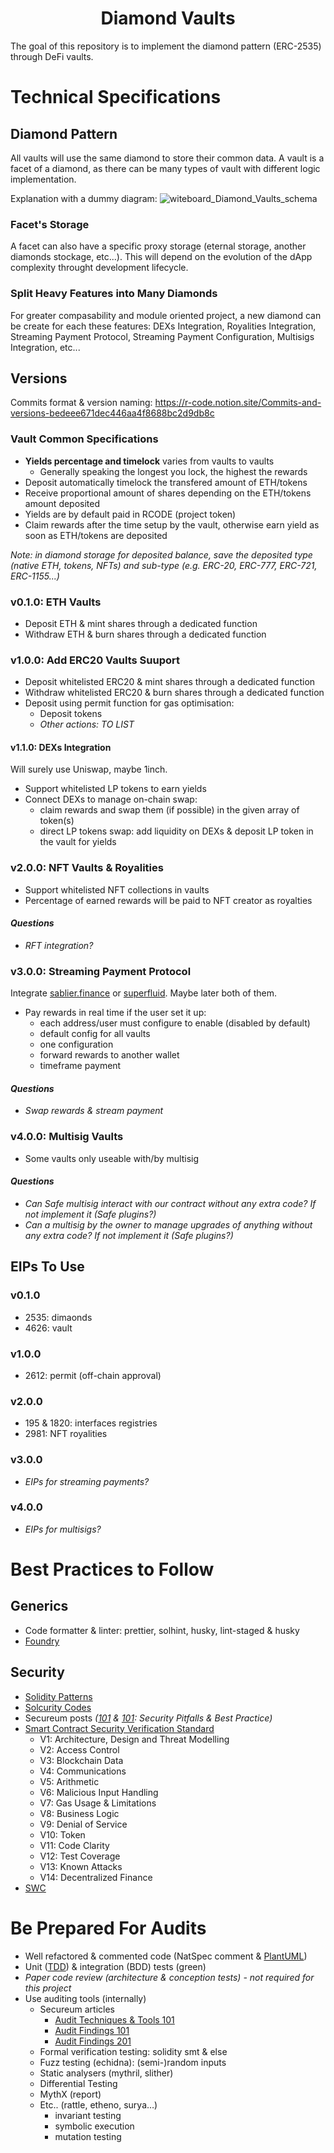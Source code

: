 # <h1 align="center"> Diamond Vaults </h1>

The goal of this repository is to implement the diamond pattern (ERC-2535) through DeFi vaults.

# Technical Specifications

## Diamond Pattern

All vaults will use the same diamond to store their common data. A vault is a facet of a diamond, as there can be many types of vault with different logic implementation. <br>

Explanation with a dummy diagram:
![witeboard_Diamond_Vaults_schema](https://user-images.githubusercontent.com/37904797/211539762-67c785fc-604d-4cee-a8f3-2991b49bca4d.png)

### Facet's Storage

A facet can also have a specific proxy storage (eternal storage, another diamonds stockage, etc...). This will depend on the evolution of the dApp complexity throught development lifecycle.

### Split Heavy Features into Many Diamonds

For greater compasability and module oriented project, a new diamond can be create for each these features: DEXs Integration, Royalities Integration, Streaming Payment Protocol, Streaming Payment Configuration, Multisigs Integration, etc...

## Versions

Commits format & version naming: https://r-code.notion.site/Commits-and-versions-bedeee671dec446aa4f8688bc2d9db8c

### Vault Common Specifications

-   **Yields percentage and timelock** varies from vaults to vaults
    -   Generally speaking the longest you lock, the highest the rewards
-   Deposit automatically timelock the transfered amount of ETH/tokens
-   Receive proportional amount of shares depending on the ETH/tokens amount deposited
-   Yields are by default paid in RCODE (project token)
-   Claim rewards after the time setup by the vault, otherwise earn yield as soon as ETH/tokens are deposited

_Note: in diamond storage for deposited balance, save the deposited type (native ETH, tokens, NFTs) and sub-type (e.g. ERC-20, ERC-777, ERC-721, ERC-1155...)_

### v0.1.0: ETH Vaults

-   Deposit ETH & mint shares through a dedicated function
-   Withdraw ETH & burn shares through a dedicated function

### v1.0.0: Add ERC20 Vaults Suuport

-   Deposit whitelisted ERC20 & mint shares through a dedicated function
-   Withdraw whitelisted ERC20 & burn shares through a dedicated function
-   Deposit using permit function for gas optimisation:
    -   Deposit tokens
    -   _Other actions: TO LIST_

#### v1.1.0: DEXs Integration

Will surely use Uniswap, maybe 1inch.

-   Support whitelisted LP tokens to earn yields
-   Connect DEXs to manage on-chain swap:
    -   claim rewards and swap them (if possible) in the given array of token(s)
    -   direct LP tokens swap: add liquidity on DEXs & deposit LP token in the vault for yields

### v2.0.0: NFT Vaults & Royalities

-   Support whitelisted NFT collections in vaults
-   Percentage of earned rewards will be paid to NFT creator as royalties

#### _Questions_

-   _RFT integration?_

### v3.0.0: Streaming Payment Protocol

Integrate [sablier.finance](http://sablier.finance) or [superfluid](https://www.superfluid.finance).
Maybe later both of them.

-   Pay rewards in real time if the user set it up:
    -   each address/user must configure to enable (disabled by default)
    -   default config for all vaults
    -   one configuration
    -   forward rewards to another wallet
    -   timeframe payment

#### _Questions_

-   _Swap rewards & stream payment_

### v4.0.0: Multisig Vaults

-   Some vaults only useable with/by multisig

#### _Questions_

-   _Can Safe multisig interact with our contract without any extra code? If not implement it (Safe plugins?)_
-   _Can a multisig by the owner to manage upgrades of anything without any extra code? If not implement it (Safe plugins?)_

## EIPs To Use

### v0.1.0

-   2535: dimaonds
-   4626: vault

### v1.0.0

-   2612: permit (off-chain approval)

### v2.0.0

-   195 & 1820: interfaces registries
-   2981: NFT royalities

### v3.0.0

-   _EIPs for streaming payments?_

### v4.0.0

-   _EIPs for multisigs?_

# Best Practices to Follow

## Generics

-   Code formatter & linter: prettier, solhint, husky, lint-staged & husky
-   [Foundry](https://book.getfoundry.sh/tutorials/best-practices)

## Security

-   [Solidity Patterns](https://github.com/fravoll/solidity-patterns)
-   [Solcurity Codes](https://github.com/transmissions11/solcurity)
-   Secureum posts _([101](https://secureum.substack.com/p/security-pitfalls-and-best-practices-101) & [101](https://secureum.substack.com/p/security-pitfalls-and-best-practices-201): Security Pitfalls & Best Practice)_
-   [Smart Contract Security Verification Standard](https://github.com/securing/SCSVS)
    -   V1: Architecture, Design and Threat Modelling
    -   V2: Access Control
    -   V3: Blockchain Data
    -   V4: Communications
    -   V5: Arithmetic
    -   V6: Malicious Input Handling
    -   V7: Gas Usage & Limitations
    -   V8: Business Logic
    -   V9: Denial of Service
    -   V10: Token
    -   V11: Code Clarity
    -   V12: Test Coverage
    -   V13: Known Attacks
    -   V14: Decentralized Finance
-   [SWC](https://swcregistry.io)

# Be Prepared For Audits

-   Well refactored & commented code (NatSpec comment & [PlantUML](https://plantuml.com/starting))
-   Unit ([TDD](https://r-code.notion.site/TDDs-steps-cecba0a82ee6466f9f479ca553949be2)) & integration (BDD) tests (green)
-   _Paper code review (architecture & conception tests) - not required for this project_
-   Use auditing tools (internally)
    -   Secureum articles
        -   [Audit Techniques & Tools 101](https://secureum.substack.com/p/audit-techniques-and-tools-101)
        -   [Audit Findings 101](https://secureum.substack.com/p/audit-findings-101)
        -   [Audit Findings 201](https://secureum.substack.com/p/audit-findings-201)
    -   Formal verification testing: solidity smt & else
    -   Fuzz testing (echidna): (semi-)random inputs
    -   Static analysers (mythril, slither)
    -   Differential Testing
    -   MythX (report)
    -   Etc.. (rattle, etheno, surya…)
        -   invariant testing
        -   symbolic execution
        -   mutation testing
